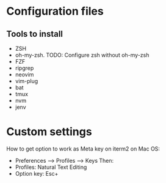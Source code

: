 # Configuration files

## Tools to install
- ZSH
- oh-my-zsh. TODO: Configure zsh without oh-my-zsh
- FZF
- ripgrep
- neovim
- vim-plug
- bat
- tmux
- nvm
- jenv

# Custom settings
How to get option to work as Meta key on iterm2 on Mac OS:
- Preferences --> Profiles --> Keys
Then:
- Profiles: Natural Text Editing
- Option key: Esc+
